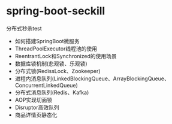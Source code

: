 # spring-boot-seckill
分布式秒杀test
* 如何搭建SpringBoot微服务
* ThreadPoolExecutor线程池的使用
* ReentrantLock和Synchronized的使用场景
* 数据库锁机制(悲观锁、乐观锁)
* 分布式锁(RedissLock、Zookeeper)
* 进程内消息队列(LinkedBlockingQueue、ArrayBlockingQueue、ConcurrentLinkedQueue)
* 分布式消息队列(Redis、Kafka)
* AOP实现切面锁
* Disruptor高效队列
* 商品详情页静态化



